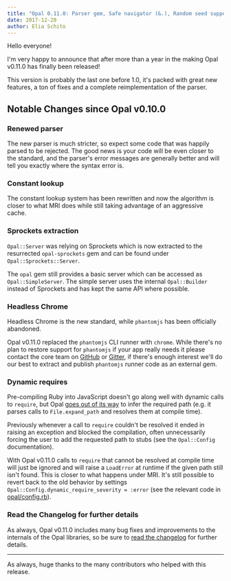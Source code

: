 ```yaml
---
title: "Opal 0.11.0: Parser gem, Safe navigator (&.), Random seed support, Constant lookup"
date: 2017-12-20
author: Elia Schito
---
```


Hello everyone!

I'm very happy to announce that after more than a year in the making Opal v0.11.0 has finally been released!

This version is probably the last one before 1.0, it's packed with great new features, a ton of fixes and a complete reimplementation of the parser.


## Notable Changes since Opal v0.10.0

<div id="continue-reading"></div>

### Renewed parser

The new parser is much stricter, so expect some code that was happily parsed to be rejected.
The good news is your code will be even closer to the standard, and the parser's error messages are generally better and will tell you exactly where the syntax error is.

### Constant lookup

The constant lookup system has been rewritten and now the algorithm is closer to what MRI does while still taking advantage of an aggressive cache.

### Sprockets extraction

`Opal::Server` was relying on Sprockets which is now extracted to the resurrected `opal-sprockets` gem and can be found under `Opal::Sprockets::Server`.

The `opal` gem still provides a basic server which can be accessed as `Opal::SimpleServer`. The simple server uses the internal `Opal::Builder` instead of Sprockets and has kept the same API where possible.

### Headless Chrome

Headless Chrome is the new standard, while `phantomjs` has been officially abandoned.

Opal v0.11.0 replaced the `phantomjs` CLI runner with `chrome`. While there's no plan to restore support for `phantomjs` if your app really needs it please contact the core team on [GitHub](https://github.com/opal/opal/issues/new) or [Gitter](https://gitter.im/opal/opal), if there's enough interest we'll do our best to extract and publish `phantomjs` runner code as an external gem.

### Dynamic requires

Pre-compiling Ruby into JavaScript doesn't go along well with dynamic calls to `require`, but Opal [goes out of its way](https://github.com/opal/opal/blob/v0.11.0/lib/opal/nodes/call.rb#L311-L364) to infer the required path (e.g. it parses calls to `File.expand_path` and resolves them at compile time).

Previously whenever a call to `require` couldn't be resolved it ended in raising an exception and blocked the compilation, often unnecessarily forcing the user to add the requested path to stubs (see the `Opal::Config` documentation).

With Opal v0.11.0 calls to `require` that cannot be resolved at compile time will just be ignored and will raise a  `LoadError` at runtime if the given path still isn't found. This is closer to what happens under MRI. It's still possible to revert back to the old behavior by settings `Opal::Config.dynamic_require_severity = :error` (see the relevant code in [opal/config.rb](https://github.com/opal/opal/blob/v0.11.0/lib/opal/config.rb#L101-L108)).

### Read the Changelog for further details

As always, Opal v0.11.0 includes many bug fixes and improvements to the internals of the Opal libraries, so be sure to [read the changelog](https://github.com/opal/opal/blob/0-11-stable/CHANGELOG.md) for further details.

---

As always, huge thanks to the many contributors who helped with this release.
